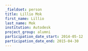 ```yaml
---
_fieldset: person
title: Lillio Mok
first_name: Lillio
last_name: Mok
institution: Autodesk
project_group: alumni
participation_date_start: 2014-05-12
participation_date_end: 2015-04-30
---
```

